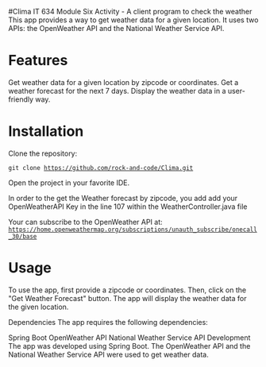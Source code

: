 #Clima
IT 634 Module Six Activity - A client program to check the weather
This app provides a way to get weather data for a given location. It uses two APIs: the OpenWeather API and the National Weather Service API.

# Features
Get weather data for a given location by zipcode or coordinates.
Get a weather forecast for the next 7 days.
Display the weather data in a user-friendly way.

# Installation
Clone the repository:

<code>git clone https://github.com/rock-and-code/Clima.git</code>

Open the project in your favorite IDE.

In order to the get the Weather forecast by zipcode, you add add your OpenWeatherAPI Key in the line 107
within the WeatherController.java file

Your can subscribe to the OpenWeather API at: <code>https://home.openweathermap.org/subscriptions/unauth_subscribe/onecall_30/base</code>


# Usage
To use the app, first provide a zipcode or coordinates. Then, click on the "Get Weather Forecast" button. The app will display the weather data for the given location.

Dependencies
The app requires the following dependencies:

Spring Boot
OpenWeather API
National Weather Service API
Development
The app was developed using Spring Boot. The OpenWeather API and the National Weather Service API were used to get weather data.
